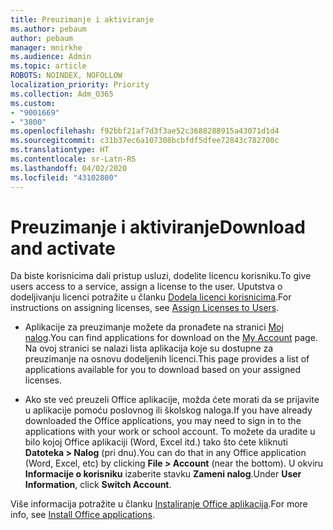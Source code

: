```yaml
---
title: Preuzimanje i aktiviranje
ms.author: pebaum
author: pebaum
manager: mnirkhe
ms.audience: Admin
ms.topic: article
ROBOTS: NOINDEX, NOFOLLOW
localization_priority: Priority
ms.collection: Adm_O365
ms.custom:
- "9001669"
- "3800"
ms.openlocfilehash: f92bbf21af7d3f3ae52c3688288915a43071d1d4
ms.sourcegitcommit: c31b37ec6a107308bcbfdf5dfee72843c782700c
ms.translationtype: HT
ms.contentlocale: sr-Latn-RS
ms.lasthandoff: 04/02/2020
ms.locfileid: "43102800"
---
```

# <a name="download-and-activate"></a><span data-ttu-id="77804-102">Preuzimanje i aktiviranje</span><span class="sxs-lookup"><span data-stu-id="77804-102">Download and activate</span></span>

<span data-ttu-id="77804-103">Da biste korisnicima dali pristup usluzi, dodelite licencu korisniku.</span><span class="sxs-lookup"><span data-stu-id="77804-103">To give users access to a service, assign a license to the user.</span></span> <span data-ttu-id="77804-104">Uputstva o dodeljivanju licenci potražite u članku [Dodela licenci korisnicima](https://docs.microsoft.com/microsoft-365/admin/manage/assign-licenses-to-users).</span><span class="sxs-lookup"><span data-stu-id="77804-104">For instructions on assigning licenses, see [Assign Licenses to Users](https://docs.microsoft.com/microsoft-365/admin/manage/assign-licenses-to-users).</span></span>

- <span data-ttu-id="77804-105">Aplikacije za preuzimanje možete da pronađete na stranici [Moj nalog](https://portal.office.com/account/#installs).</span><span class="sxs-lookup"><span data-stu-id="77804-105">You can find applications for download on the [My Account](https://portal.office.com/account/#installs) page.</span></span> <span data-ttu-id="77804-106">Na ovoj stranici se nalazi lista aplikacija koje su dostupne za preuzimanje na osnovu dodeljenih licenci.</span><span class="sxs-lookup"><span data-stu-id="77804-106">This page provides a list of applications available for you to download based on your assigned licenses.</span></span> 

- <span data-ttu-id="77804-107">Ako ste već preuzeli Office aplikacije, možda ćete morati da se prijavite u aplikacije pomoću poslovnog ili školskog naloga.</span><span class="sxs-lookup"><span data-stu-id="77804-107">If you have already downloaded the Office applications, you may need to sign in to the applications with your work or school account.</span></span> <span data-ttu-id="77804-108">To možete da uradite u bilo kojoj Office aplikaciji (Word, Excel itd.) tako što ćete kliknuti **Datoteka > Nalog** (pri dnu).</span><span class="sxs-lookup"><span data-stu-id="77804-108">You can do that in any Office application (Word, Excel, etc) by clicking **File > Account** (near the bottom).</span></span> <span data-ttu-id="77804-109">U okviru **Informacije o korisniku** izaberite stavku **Zameni nalog**.</span><span class="sxs-lookup"><span data-stu-id="77804-109">Under **User Information**, click **Switch Account**.</span></span>

<span data-ttu-id="77804-110">Više informacija potražite u članku [Instaliranje Office aplikacija](https://docs.microsoft.com/microsoft-365/admin/setup/install-applications).</span><span class="sxs-lookup"><span data-stu-id="77804-110">For more info, see [Install Office applications](https://docs.microsoft.com/microsoft-365/admin/setup/install-applications).</span></span>
